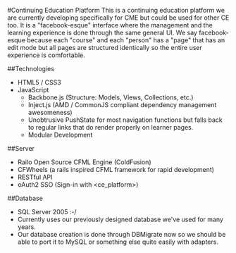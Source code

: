 #Continuing Education Platform
This is a continuing education platform we are currently developing specifically for CME but could be used for other CE too.
It is a "facebook-esque" interface where the management and the learning experience is done through the same general UI.
We say facebook-esque because each "course" and each "person" has a "page" that has an edit mode but all pages are structured identically so the entire user experience is comfortable.

##Technologies
* HTML5 / CSS3
* JavaScript
	- Backbone.js (Structure: Models, Views, Collections, etc.)
	- Inject.js (AMD / CommonJS compliant dependency management awesomeness)
	- Unobtrusive PushState for most navigation functions but falls back to regular links that do render properly on learner pages.
	- Modular Development

##Server
* Railo Open Source CFML Engine (ColdFusion)
* CFWheels (a rails inspired CFML framework for rapid development)
* RESTful API
* oAuth2 SSO (Sign-in with <ce_platform>)

##Database
* SQL Server 2005 :-/
* Currently uses our previously designed database we've used for many years.
* Our database creation is done through DBMigrate now so we should be able to port it to MySQL or something else quite easily with adapters.